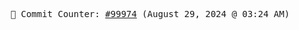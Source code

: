 <p align="center">
    <samp>
        📮 Commit Counter: <a href="https://github.com/Javascript-void0/Javascript-void0/commits/main">#99974</a> (August 29, 2024 @ 03:24 AM)
    </samp>
</p>